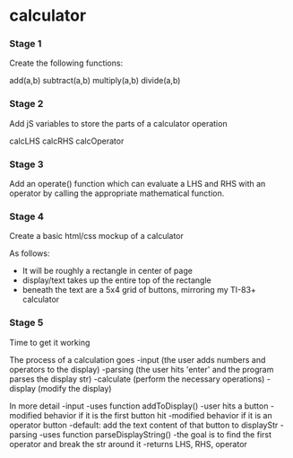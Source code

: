 # calculator

### Stage 1 ###

Create the following functions:

add(a,b)
subtract(a,b)
multiply(a,b)
divide(a,b)

### Stage 2 ###

Add jS variables to store the parts of a calculator operation

calcLHS
calcRHS
calcOperator

### Stage 3 ###

Add an operate() function which can evaluate a LHS and RHS with an operator
by calling the appropriate mathematical function.

### Stage 4 ###

Create a basic html/css mockup of a calculator

As follows:
- It will be roughly a rectangle in center of page
- display/text takes up the entire top of the rectangle
- beneath the text are a 5x4 grid of buttons, mirroring my TI-83+ calculator

### Stage 5 ###
Time to get it working

The process of a calculation goes
-input (the user adds numbers and operators to the display)
-parsing (the user hits 'enter' and the program parses the display str)
-calculate (perform the necessary operations)
-display (modify the display)

In more detail
-input
    -uses function addToDisplay()
    -user hits a button
        -modified behavior if it is the first button hit
        -modified behavior if it is an operator button
        -default: add the text content of that button to displayStr
-parsing
    -uses function parseDisplayString()
        -the goal is to find the first operator and break the str around it
            -returns LHS, RHS, operator